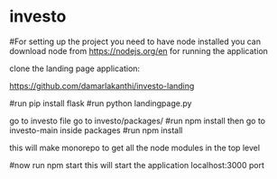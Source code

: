 # investo

#For setting up the project you need to have node installed you can download node from https://nodejs.org/en
for running the application


clone the landing page application: 

https://github.com/damarlakanthi/investo-landing

#run pip install flask
#run python landingpage.py

go to investo file
go to investo/packages/
#run npm install
then go to investo-main inside packages
#run npm install

this will make monorepo to get all the node modules in the top level

#now run npm start this will start the application localhost:3000 port 


